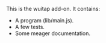 This is the wuitap add-on.  It contains:

* A program (lib/main.js).
* A few tests.
* Some meager documentation.
